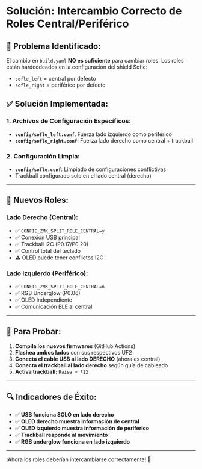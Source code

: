 # Solución: Intercambio Correcto de Roles Central/Periférico

## 🚨 **Problema Identificado:**

El cambio en `build.yaml` **NO es suficiente** para cambiar roles. Los roles están hardcodeados en la configuración del shield Sofle:
- `sofle_left` = central por defecto
- `sofle_right` = periférico por defecto

## ✅ **Solución Implementada:**

### 1. **Archivos de Configuración Específicos:**
- **`config/sofle_left.conf`**: Fuerza lado izquierdo como periférico
- **`config/sofle_right.conf`**: Fuerza lado derecho como central + trackball

### 2. **Configuración Limpia:**
- **`config/sofle.conf`**: Limpiado de configuraciones conflictivas
- Trackball configurado solo en el lado central (derecho)

---

## 🔄 **Nuevos Roles:**

### **Lado Derecho (Central):**
- ✅ `CONFIG_ZMK_SPLIT_ROLE_CENTRAL=y`
- ✅ Conexión USB principal
- ✅ Trackball I2C (P0.17/P0.20)
- ✅ Control total del teclado
- ⚠️ OLED puede tener conflictos I2C

### **Lado Izquierdo (Periférico):**
- ✅ `CONFIG_ZMK_SPLIT_ROLE_CENTRAL=n`
- ✅ RGB Underglow (P0.06)
- ✅ OLED independiente
- ✅ Comunicación BLE al central

---

## 🎯 **Para Probar:**

1. **Compila los nuevos firmwares** (GitHub Actions)
2. **Flashea ambos lados** con sus respectivos UF2
3. **Conecta el cable USB al lado DERECHO** (ahora es central)
4. **Conecta el trackball al lado derecho** según guía de cableado
5. **Activa trackball:** `Raise + F12`

---

## 🔍 **Indicadores de Éxito:**

- ✅ **USB funciona SOLO en lado derecho**
- ✅ **OLED derecho muestra información de central**
- ✅ **OLED izquierdo muestra información de periférico**
- ✅ **Trackball responde al movimiento**
- ✅ **RGB underglow funciona en lado izquierdo**

---

¡Ahora los roles deberían intercambiarse correctamente! 🔄